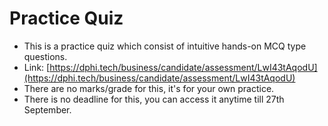 # Practice Quiz

* This is a practice quiz which consist of intuitive hands-on MCQ type questions.
* Link: [https://dphi.tech/business/candidate/assessment/LwI43tAqodU](https://dphi.tech/business/candidate/assessment/LwI43tAqodU)
* There are no marks/grade for this, it's for your own practice.
* There is no deadline for this, you can access it anytime till 27th September.

